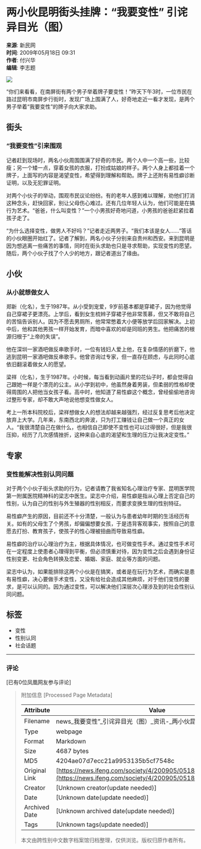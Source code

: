 # 两小伙昆明街头挂牌：“我要变性” 引诧异目光（图）

**来源**: 新民网  
**时间**: 2009年05月18日 09:31  
**作者**: 付兴华  
**编辑**: 李志题  

![](http://img.ifeng.com/hres/200905/18/09/b856cf38959b844c50053a85437f1e9b.jpg)

“你们来看看，在南屏街有两个男子举着牌子要变性！”昨天下午3时，一位市民在路过昆明市南屏步行街时，发现广场上围满了人，好奇地走近一看才发现，是两个男子举着“我要变性”的牌子向大家求助。

## 街头

### “我要变性”引来围观

记者赶到现场时，两名小伙周围围满了好奇的市民。两个人中一个高一些，比较瘦；另一个矮一点，穿着女孩的衣服，打扮成姑娘的样子。两个人身上都挂着一个牌子，上面写的内容是渴望变性，希望得到理解和帮助。牌子上还附有易性癖诊断证明，以及无犯罪证明。

对两个小伙子的举动，围观市民议论纷纷。有的老年人感到难以理解，劝他们打消这种念头，赶快回家，别让父母伤心难过。还有几位年轻人认为，他们可能是在搞行为艺术。“爸爸，什么叫变性？”一个小男孩好奇地问道，小男孩的爸爸赶紧拉着孩子走了。

“为什么选择变性，做男人不好吗？”记者走近两男子。“我们本该是女人……”答话的小伙眼圈开始红了。记者了解到，两名小伙子分别来自贵州和西安。来到昆明是因为想逃离一些痛苦的事情，同时在街头求助也只是寻求帮助，实现变性的愿望。随后，两个小伙子找了个人少的地方，跟记者道出了缘由。

## 小伙

### 从小就想做女人

郑新（化名），生于1987年。从小受到宠爱，9岁前基本都是穿裙子，因为他觉得自己穿裙子更漂亮。上学后，看到女生梳辫子穿裙子他非常羡慕，但又不敢将自己的苦恼告诉别人。因为不愿去男厕所，他常常憋着大小便等放学后回家解决。上初中后，他和其他男孩一样开始发育，而暗中喜欢的却是同班的男生。他把痛苦的根源归根于“上帝的失误”。

他在深圳一家酒吧做反串歌手时，一位有钱妇人爱上他，在复杂情感的折磨下，他逃到昆明一家酒吧做反串歌手。他曾咨询过专家，但一直存在顾虑，与此同时心底依旧翻滚着做女人的愿望。

梁祥（化名），生于1987年。小时候，每当看到动画片里的花仙子时，都会觉得自己跟她一样是个漂亮的公主。从小学到初中，他虽然身着男装，但柔弱的性格却使得周围的人把他当女孩子看。高中时，他知道了易性癖这个概念，曾经偷偷地咨询过整形专家，却不敢大声地说他想变性做女人。

考上一所本科院校后，梁祥想做女人的想法却越来越强烈，经过反复思考后他决定放弃上大学。几年来，东南西北的奔波，只为打工赚钱让自己做一个真正的女人。“我很清楚自己在做什么，也相信自己即使不变性也可以过得很好，但是我很压抑，经历了几次感情挫折，这种来自心底的渴望和生理的压力让我决定变性。”

## 专家

### 变性能解决性别认同问题

对于两个小伙子街头求助的行为，记者请教了我省知名心理治疗专家、昆明医学院第一附属医院精神科的梁志中医生。梁志中介绍，易性癖是指从心理上否定自己的性别，认为自己的性别与外生殖器的性别相反，而要求变换生理的性别特征。

易性癖产生的原因，目前还不十分清楚，一般认为与患者幼年时期的生活经历有关。如有的父母生了个男孩，却偏偏想要女孩，于是违背客观事实，按照自己的意愿去打扮、教育孩子，使孩子的性心理被扭曲而导致易性癖。

易性癖的治疗以心理治疗为主，根据具体情况，也可做变性手术。通过变性手术可在一定程度上使患者心理得到平衡，但必须慎重对待，因为变性之后会遇到身份证性别变更、社会角色转换及恋爱、婚姻、家庭、就业等方面的问题。

梁志中认为，如果能排除这两个小伙是在搞笑，或者是在玩行为艺术，而确实是患有易性癖，决心要做手术变性，又没有给社会造成其他麻烦，对于他们变性的要求，是可以认同的。因为通过变性，可以解决他们深层次心理涉及到的社会性别认同问题。

## 标签
- 变性
- 性别认同
- 社会话题

---

### 评论
[已有0位凤凰网友参与评论]

> 附加信息 [Processed Page Metadata]
>
> | Attribute       | Value                                  |
> |-----------------|----------------------------------------|
> | Filename        | news_我要变性”_引诧异目光（图）_资讯-_两小伙昆明街头挂牌.md                             |
> | Type            | webpage                                 |
> | Format          | Markdown                               |
> | Size            | 4687 bytes                           |
> | MD5             | 4204ae07d7ecc21a9953135b5cf7548c                                  |
> | Original Link   | [https://news.ifeng.com/society/4/200905/0518_346_1162089.shtml](https://news.ifeng.com/society/4/200905/0518_346_1162089.shtml)                         |
> | Creator         | [Unknown creator(update needed)]                              |
> | Date            | [Unknown date(update needed)]                                 |
> | Archived Date   | [Unknown archived date(update needed)]                             |
> | Tags            | [Unknown tags(update needed)]                                 |
>
> 本文由跨性别中文数字档案馆归档整理，仅供浏览。版权归原作者所有。
>